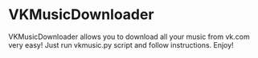 VKMusicDownloader
=================

VKMusicDownloader allows you to download all your music from vk.com very easy!
Just run vkmusic.py script and follow instructions. Enjoy!

